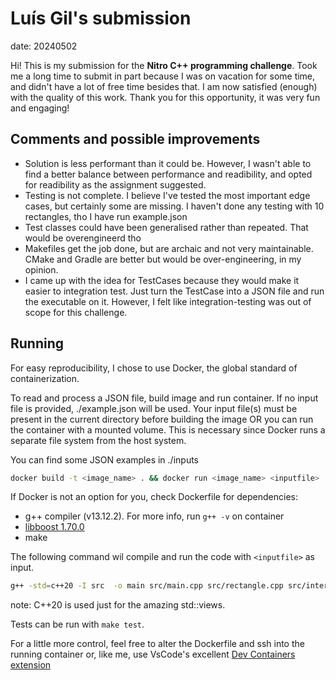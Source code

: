 # Luís Gil's submission
date: 20240502

Hi! This  is my submission for the **Nitro C++ programming challenge**.
Took me a long time to submit in part because I was on vacation for some time, and didn't have a lot of free time besides that. I am now satisfied (enough) with the quality of this work. Thank you for this opportunity,  it was very fun and engaging!

## Comments and possible improvements
- Solution is less performant than it could be. However, I wasn't able to find a better balance between performance and readibility, and opted for readibility as the assignment suggested.
- Testing is not complete. I believe I've tested the most important edge cases, but certainly some are missing. I haven't done any testing with 10 rectangles, tho I have run example.json
- Test classes could have been generalised rather than repeated. That would be overengineerd tho 
- Makefiles get the job done, but are archaic and not very maintainable. CMake and Gradle are better but would be over-engineering, in my opinion.
- I came up with the idea for TestCases because they would make it easier to integration test. Just turn the TestCase into a JSON file and run the executable on it. However, I felt like integration-testing was out of scope for this challenge.


## Running

For easy reproducibility, I chose to use Docker, the global standard of containerization.

To read and process a JSON file, build image and run container. If no input file is provided, ./example.json will be used.
Your input file(s) must be present in the current directory before building the image OR you can run the container with a mounted volume. This is necessary since Docker runs a separate file system from the host system.

You can find some JSON examples in ./inputs

```bash
docker build -t <image_name> . && docker run <image_name> <inputfile>
```

If Docker is not an option for you, check Dockerfile for dependencies:
- g++ compiler (v13.12.2). For more info, run `g++ -v` on container
- [libboost 1.70.0](https://packages.ubuntu.com/focal/libboost-all-dev)
- make


The following command wil compile and run the code with `<inputfile>` as input.
```bash
g++ -std=c++20 -I src  -o main src/main.cpp src/rectangle.cpp src/intersection.cpp -lboost_json && ./main <inputfile>
```
note: C++20 is used just for the amazing std::views.

Tests can be run with `make test`. 

For a little more control, feel free to alter the Dockerfile and ssh into the running container or, like me, use VsCode's excellent [Dev Containers extension](https://marketplace.visualstudio.com/items?itemName=ms-vscode-remote.remote-containers)

